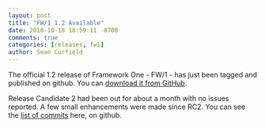 ```yaml
---
layout: post
title: "FW/1 1.2 Available"
date: 2010-10-18 18:59:11 -0700
comments: true
categories: [releases, fw1]
author: Sean Corfield
---
```

The official 1.2 release of Framework One - FW/1 - has just been tagged and published on github. You can [download it from GitHub](https://github.com/framework-one/fw1/releases).

Release Candidate 2 had been out for about a month with no issues reported. A few small enhancements were made since RC2. You can see the [list of commits](http://github.com/seancorfield/fw1/commits/master) here, on github.
